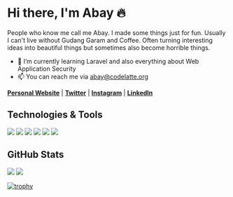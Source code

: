 # Hi there, I'm Abay 🔥

People who know me call me Abay. I made some things just for fun. Usually I can't live without Gudang Garam and Coffee. Often turning interesting ideas into beautiful things but sometimes also become horrible things.

- 🌱 I’m currently learning Laravel and also everything about Web Application Security
- 📫 You can reach me via abay@codelatte.org

<p>
  <strong><a href="https://abaykan.com">Personal Website</a></strong> |
  <strong><a href="https://twitter.com/abaykandotcom">Twitter</a></strong> |
  <strong><a href="https://www.instagram.com/abaykandotcom">Instagram</a></strong> |
  <strong><a href="https://www.linkedin.com/in/mukhammad-akbar/">LinkedIn</a></strong>
</p>

## Technologies & Tools
![](https://img.shields.io/badge/OS-Linux-informational?style=flat&logo=linux&logoColor=white&color=2bbc8a)
![](https://img.shields.io/badge/Tools-Apache-informational?style=flat&logo=apache&logoColor=white&color=2bbc8a)
![](https://img.shields.io/badge/Code-PHP-informational?style=flat&logo=php&logoColor=white&color=2bbc8a)
![](https://img.shields.io/badge/Code-Laravel-informational?style=flat&logo=laravel&logoColor=white&color=2bbc8a)
![](https://img.shields.io/badge/Tools-PostgreSQL-informational?style=flat&logo=postgresql&logoColor=white&color=2bbc8a)
![](https://img.shields.io/badge/Tools-MySQL-informational?style=flat&logo=mysql&logoColor=white&color=2bbc8a)

## GitHub Stats
<p>
  <img src="https://github-readme-stats.vercel.app/api/top-langs/?username=abaykan&hide_border=true&hide=html,css&theme=dark" />
  <img src="https://github-readme-stats.vercel.app/api?username=abaykan&line_height=27&count_private=true&hide_border=true&show_icons=true&theme=dark">
</p>

[![trophy](https://github-profile-trophy.vercel.app/?username=abaykan&theme=alduin&margin-w=28)](https://github.com/ryo-ma/github-profile-trophy)
